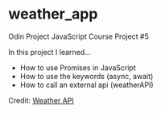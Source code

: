 # weather_app
Odin Project JavaScript Course Project #5

In this project I learned...
- How to use Promises in JavaScript
- How to use the keywords (async, await)
- How to call an external api (weatherAPI)


Credit:
[Weather API]('https://www.weatherapi.com/' "Weather API")